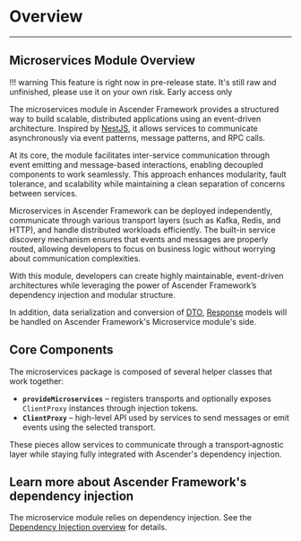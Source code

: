 # Overview
---
## Microservices Module Overview

!!! warning
    This feature is right now in pre-release state. It's still raw and unfinished, please use it on your own risk.
    Early access only

The microservices module in Ascender Framework provides a structured way to build scalable, distributed applications using an event-driven architecture. Inspired by [NestJS](https://docs.nestjs.com/microservices/basics), it allows services to communicate asynchronously via event patterns, message patterns, and RPC calls.

At its core, the module facilitates inter-service communication through event emitting and message-based interactions, enabling decoupled components to work seamlessly. This approach enhances modularity, fault tolerance, and scalability while maintaining a clean separation of concerns between services.

Microservices in Ascender Framework can be deployed independently, communicate through various transport layers (such as Kafka, Redis, and HTTP), and handle distributed workloads efficiently. The built-in service discovery mechanism ensures that events and messages are properly routed, allowing developers to focus on business logic without worrying about communication complexities.

With this module, developers can create highly maintainable, event-driven architectures while leveraging the power of Ascender Framework’s dependency injection and modular structure.

In addition, data serialization and conversion of [DTO](/essentials/data-validation#defining-dtos), [Response](/essentials/data-validation#defining-responses) models will be handled on Ascender Framework's Microservice module's side.

## Core Components

The microservices package is composed of several helper classes that work together:

- **`provideMicroservices`** – registers transports and optionally exposes `ClientProxy` instances through injection tokens.
- **`ClientProxy`** – high-level API used by services to send messages or emit events using the selected transport.

These pieces allow services to communicate through a transport‑agnostic layer while staying fully integrated with Ascender's dependency injection.

## Learn more about Ascender Framework's dependency injection
The microservice module relies on dependency injection. See the [Dependency Injection overview](/di/overview) for details.

